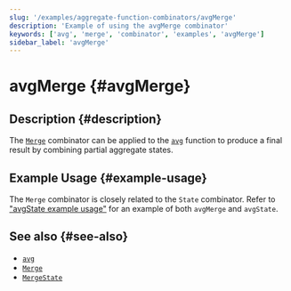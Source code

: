 ```yaml
---
slug: '/examples/aggregate-function-combinators/avgMerge'
description: 'Example of using the avgMerge combinator'
keywords: ['avg', 'merge', 'combinator', 'examples', 'avgMerge']
sidebar_label: 'avgMerge'
---
```


# avgMerge {#avgMerge}

## Description {#description}

The [`Merge`](/sql-reference/aggregate-functions/combinators#-state) combinator
can be applied to the [`avg`](/sql-reference/aggregate-functions/reference/avg)
function to produce a final result by combining partial aggregate states.

## Example Usage {#example-usage}

The `Merge` combinator is closely related to the `State` combinator. Refer to 
["avgState example usage"](/examples/aggregate-function-combinators/avgState/#example-usage)
for an example of both `avgMerge` and `avgState`.

## See also {#see-also}
- [`avg`](/sql-reference/aggregate-functions/reference/avg)
- [`Merge`](/sql-reference/aggregate-functions/combinators#-merge)
- [`MergeState`](/sql-reference/aggregate-functions/combinators#-mergestate)
